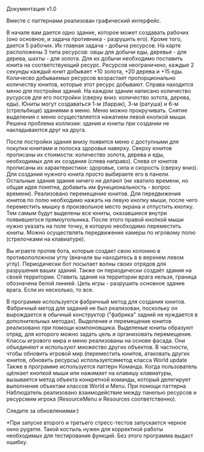 Документация v1.0

Вместе с паттернами реализован графический интерфейс.

В начале вам дается одно здание, которое может создавать рабочих (оно основное, и задача противника - разрушить его). Кроме того, дается 5 рабочих. Их главная задача - добыча ресурсов. На карте расположены 3 типа ресурсов:
овцы для добычи еды, деревья - для дерева, шахты - для золота. Для их добычи необходимо поставить юнита на соответствующий ресурс. Ресурсов неограничено, каждые 2 секунды каждый юнит добывает +10 золота, +20 дерева и +15 еды.
Количесво добываемых ресурсов возрастает пропорционально количеству юнитов, которые этот ресурс добывают. Справа находится меню для постройки зданий. На каждом здании написано количество русурсов для его постройки (сверху вниз:
количество зотота, дерева, еды). Юниты могут создаваться 1-м (баррак), 3-м (ратуша) и 6-м (стрельбище) зданиями в меню. Меню можно прокручивать. Снятие выделения с меню осуществляется нажатием левой кнопкой мыши. Решена проблема коллизии: здания и юниты при 
создании не накладываются друг на друга.

После постройки здания внизу появится меню с доступными для покупки юнитами и полоска здоровья наверху. Сверху юнитов прописаны их 
стоимости: количество золота, дерева и еды, необходимых для их создания (слева направо). Слева от юнитов прописаны их характеристики: здоровье, сила и скорость (сверху вниз). Для создания нужного юнита просто выбираете его 
в панели. Остальные здания здания ничего не делают (не хватило времени, но общая идея понятна, добавить им функциональность - вопрос времени). Реализовано перемещение юнитов. Для передвижения юнитов по полю необходимо нажать 
на левую кнопку мыши, после чего переместить мышку в произвольное место экрана и отпустить кнопку. Тем самым будут выделены все юниты, оказавшиеся внутри появившегося прямоугольника. После этого правой кнопкой мыши нужно указать на поле точку, в которую необходимо переместить юниты. Можно осуществлять передвижение камеры по игровому полю (стрелочками на клавиатуре).

Вы играете против бота, которые создает свою колонию в противоположном углу (вначале вы находитесь в в верхнем левом углу). Периодически бот посылает волны своих отрядов для разрушения ваших зданий. Также он периодически создаёт здания на своей территории. Ставить здания на территории врага нельзя, граница обозначена белой линией. Цель игры - разрушить основное здание врага. Если их несколько, то все.

В программе используется фабричный метод для создания юнитов. Фабричный метод для заданий не был реализован, поскольку он вырождается в обычный конструктор ("фабрика" задний не нуждается в дополнительных методах).
Выделение и перемещение юнитов реализовано при помощи компоновщика. Выделеные юниты образуют отряд, для которого можно задать цель и организовать перемещение.
Классы игрового мира и меню реализованы на основе фасада. Они объединяют и используют множество других объектов. В частности, чтобы обновить игровой мир (переместить юнитов, атаковать других юнитов, обновить ресурсы) используетсяметод класса World update
Также в программе используется паттерн Команда. Когда пользователь щёлкает кнопкой мыши или нажимает на клавишу клавиатуры, вызывается метод объекта конкретной команды, который делегирует выполнение объектам классов World и Menu.
При помощи паттерна Наблюдатель реализовано взаимодействие между панелью ресурсов и ресурсмим игрока (ResourceMenu и Resources соответственно).

Следите за обновлениями:)

*При запуске второго и третьего стресс-тестов запускается черное окно pygame. Такой костыль нужен для корректной работы необходимых для тестирования функций. Без этого
программа выдаст ошибку.

